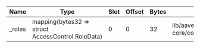 | Name   | Type                                              | Slot | Offset | Bytes | Contract                                                                    |
|--------|---------------------------------------------------|------|--------|-------|-----------------------------------------------------------------------------|
| _roles | mapping(bytes32 => struct AccessControl.RoleData) | 0    | 0      | 32    | lib/aave-v3-core/contracts/protocol/configuration/ACLManager.sol:ACLManager |
